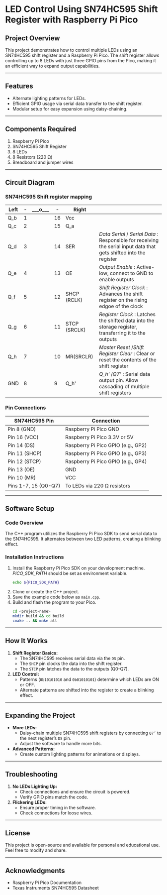 # LED Control Using SN74HC595 Shift Register with Raspberry Pi Pico

## Project Overview
This project demonstrates how to control multiple LEDs using an SN74HC595 shift register and a Raspberry Pi Pico. The shift register allows controlling up to 8 LEDs with just three GPIO pins from the Pico, making it an efficient way to expand output capabilities.

---

## Features
- Alternate lighting patterns for LEDs.
- Efficient GPIO usage via serial data transfer to the shift register.
- Modular setup for easy expansion using daisy-chaining.

---

## Components Required
1. Raspberry Pi Pico
2. SN74HC595 Shift Register
3. 8 LEDs
4. 8 Resistors (220 Ω)
5. Breadboard and jumper wires

---

## Circuit Diagram

### SN74HC595 Shift register mapping 

|Left|-|\_\_\_o\_\_\_|- |Right||
|----|-|-------------|- |-----|-|
|Q_b |1|             |16|Vcc  ||
|Q_c |2|             |15|Q_a  ||
|Q_d |3|             |14|SER  |*Data Serial* / *Serial Data* : Responsible for receiving the serial input data that gets shifted into the register|
|Q_e |4|             |13|OE   | *Output Enable* : Active-low, connect to GND to enable outputs|
|Q_f |5|             |12|SHCP (RCLK) | *Shift Register Clock* : Advances the shift register on the rising edgoe of the clock |
|Q_g |6|             |11|STCP (SRCLK)| *Register Clock* : Latches the shifted data into the storage register, transferring it to the outputs|
|Q_h |7|             |10|MR(SRCLR)| *Master Reset* /*Shift Register Clear* : Clear or reset the contents of the shift register|
|GND |8|             | 9|Q_h' |*Q_h'* /*Q7'* : Serial data output pin. Allow cascading of multiple shift registers|



### Pin Connections
| **SN74HC595 Pin** | **Connection**                     |
|-------------------|-------------------------------------|
| Pin 8 (GND)       | Raspberry Pi Pico GND              |
| Pin 16 (VCC)      | Raspberry Pi Pico 3.3V or 5V       |
| Pin 14 (DS)       | Raspberry Pi Pico GPIO (e.g., GP2) |
| Pin 11 (SHCP)     | Raspberry Pi Pico GPIO (e.g., GP3) |
| Pin 12 (STCP)     | Raspberry Pi Pico GPIO (e.g., GP4) |
| Pin 13 (OE)       | GND                                |
| Pin 10 (MR)       | VCC                                |
| Pins 1-7, 15 (Q0-Q7) | To LEDs via 220 Ω resistors       |

---

## Software Setup
### Code Overview
The C++ program utilizes the Raspberry Pi Pico SDK to send serial data to the SN74HC595. It alternates between two LED patterns, creating a blinking effect.

### Installation Instructions
1. Install the Raspberry Pi Pico SDK on your development machine.
    *PICO_SDK_PATH* should be set as environment variable.
    ```bash
    echo ${PICO_SDK_PATH}
    ```
2. Clone or create the C++ project.
3. Save the example code below as `main.cpp`.
4. Build and flash the program to your Pico.
    ```bash
    cd <project-name>
    mkdir build && cd build
    cmake .. && make all
    ```


---

## How It Works
1. **Shift Register Basics:**
   - The SN74HC595 receives serial data via the `DS` pin.
   - The `SHCP` pin clocks the data into the shift register.
   - The `STCP` pin latches the data to the outputs (Q0-Q7).
2. **LED Control:**
   - Patterns (`0b10101010` and `0b01010101`) determine which LEDs are ON or OFF.
   - Alternate patterns are shifted into the register to create a blinking effect.

---

## Expanding the Project
- **More LEDs:**
   - Daisy-chain multiple SN74HC595 shift registers by connecting `Q7’` to the next register’s `DS` pin.
   - Adjust the software to handle more bits.
- **Advanced Patterns:**
   - Create custom lighting patterns for animations or displays.

---

## Troubleshooting
1. **No LEDs Lighting Up:**
   - Check connections and ensure the circuit is powered.
   - Verify GPIO pins match the code.
2. **Flickering LEDs:**
   - Ensure proper timing in the software.
   - Check connections for loose wires.

---

## License
This project is open-source and available for personal and educational use. Feel free to modify and share.

---

## Acknowledgments
- Raspberry Pi Pico Documentation
- Texas Instruments SN74HC595 Datasheet
